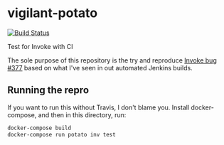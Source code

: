 # vigilant-potato

[![Build Status](https://travis-ci.org/stevenhair/vigilant-potato.svg?branch=master)](https://travis-ci.org/stevenhair/vigilant-potato)

Test for Invoke with CI

The sole purpose of this repository is the try and reproduce
[Invoke bug #377](https://github.com/pyinvoke/invoke/issues/377) based on
what I've seen in out automated Jenkins builds.

## Running the repro

If you want to run this without Travis, I don't blame you. Install docker-compose,
and then in this directory, run:

```sh
docker-compose build
docker-compose run potato inv test
```

